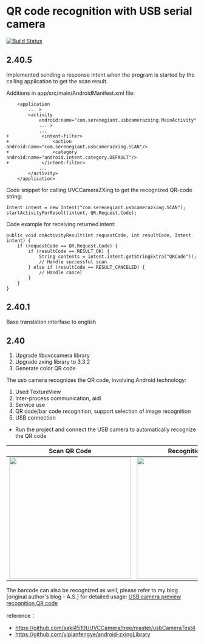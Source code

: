 QR code recognition with USB serial camera 
=========

[![Build Status](https://travis-ci.org/jp1017/UVCCameraZxing.svg?branch=master)](https://travis-ci.org/jp1017/UVCCameraZxing)

## 2.40.5
Implemented sending a response intent when the program is started by the calling application
to get the scan result.

Additions in app/src/main/AndroidManifest.xml file:

        <application
            ... >
            <activity
                android:name="com.serenegiant.usbcamerazxing.MainActivity"
                ... >
                ...
    +            <intent-filter>
    +                <action android:name="com.serenegiant.usbcamerazxing.SCAN"/>
    +                <category android:name="android.intent.category.DEFAULT"/>
    +            </intent-filter>
                ...
            </activity>
        </application>

Code snippet for calling UVCCameraZXing to get the recognized QR-code string:

    Intent intent = new Intent("com.serenegiant.usbcamerazxing.SCAN");
    startActivityForResult(intent, QR.Request.Code);

Code example for receiving returned intent:

    public void onActivityResult(int requestCode, int resultCode, Intent intent) {
        if (requestCode == QR.Request.Code) {
            if (resultCode == RESULT_OK) {
                String contents = intent.intent.getStringExtra("QRCode"));
                // Handle successful scan
            } else if (resultCode == RESULT_CANCELED) {
                // Handle cancel
            }
        }
    }



## 2.40.1
Base translation interfase to english

## 2.40
1. Upgrade libuvccamera library
2. Upgrade zxing library to 3.3.2
3. Generate color QR code

The usb camera recognizes the QR code, involving Android technology:

1. Used TextureView
2. Inter-process communication, aidl
3. Service use
4. QR code/bar code recognition, support selection of image recognition
5. USB connection

+ Run the project and connect the USB camera to automatically recognize the QR code

|Scan QR Code|Recognition Results|Select Album|
|:---:|:---:|:---:|
|<img src="./1.png" width="320"/>|<img src="./2.png" width="320"/>|<img src="./3.png" width="320"/>|



The barcode can also be recognized as well, please refer to my blog \[original author's blog - A.S.] for detailed usage: [USB camera preview recognition QR code](https://jp1017.github.io/2016/09/15/USB%E6%91%84%E5%83%8F%E5%A4%B4%E9%A2%84%E8%A7%88%E8%AF%86%E5%88%AB%E4%BA%8C%E7%BB%B4%E7%A0%81/)

reference：

+ https://github.com/saki4510t/UVCCamera/tree/master/usbCameraTest4
+ https://github.com/yipianfengye/android-zxingLibrary